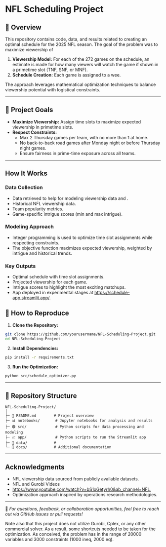 # NFL Scheduling Project

## 📖 Overview
This repository contains code, data, and results related to creating an optimal schedule for the 2025 NFL season. The goal of the problem was to maximize viewership of 

1. **Viewership Model:** For each of the 272 games on the schedule, an estimate is made for how many viewers will watch the game if shown in a primetime slot (TNF, SNF, or MNF). 
2. **Schedule Creation:** Each game is assigned to a wee. 

The approach leverages mathematical optimization techniques to balance viewership potential with logistical constraints.

---

## 🎯 Project Goals
- **Maximize Viewership:** Assign time slots to maximize expected viewership in primetime slots.
- **Respect Constraints:**
  - Max 2 Thursday games per team, with no more than 1 at home.
  - No back-to-back road games after Monday night or before Thursday night games.
  - Ensure fairness in prime-time exposure across all teams.

---

## How It Works
### **Data Collection**
- Data retrieved to help for modeling viewership data and .
- Historical NFL viewership data.
- Team popularity metrics.
- Game-specific intrigue scores (min and max intrigue).

### **Modeling Approach**
- Integer programming is used to optimize time slot assignments while respecting constraints.
- The objective function maximizes expected viewership, weighted by intrigue and historical trends.

### **Key Outputs**
- Optimal schedule with time slot assignments.
- Projected viewership for each game.
- Intrigue scores to highlight the most exciting matchups.
- App deployed in experimental stages at https://schedule-app.streamlit.app/.

## 🚀 How to Reproduce
1. **Clone the Repository:**
```bash
git clone https://github.com/yourusername/NFL-Scheduling-Project.git
cd NFL-Scheduling-Project
```

2. **Install Dependencies:**
```bash
pip install -r requirements.txt
```

3. **Run the Optimization:**
```bash
python src/schedule_optimizer.py
```

---

## 📝 Repository Structure
```
NFL-Scheduling-Project/
│
├─ 📄 README.md        # Project overview
├─ 📊 notebooks/       # Jupyter notebooks for analysis and results
├─ 🟢 src/             # Python scripts for data processing and modeling
├─ 📈 app/             # Python scripts to run the Streamlit app
├─ 📄 data/            # 
└─ 📜 docs/            # Additional documentation
```

---

## Acknowledgments
- NFL viewership data sourced from publicly available datasets.
- NFL and Gurobi Videos
- https://www.youtube.com/watch?v=bS1xGetyrh0&ab_channel=NFL, 
- Optimization approach inspired by operations research methodologies.


---

💬 *For questions, feedback, or collaboration opportunities, feel free to reach out via GitHub issues or pull requests!*





Note also that this project does not utilize Gurobi, Cplex, or any
other commercial solver. As a result, some shortcuts needed to be taken
for the optimization. As conceived, the problem has in the range of 
20000 variables and 3000 constraints (1000 ineq, 2000 eq). 
